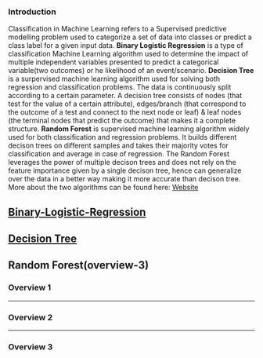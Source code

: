 ### Introduction
Classification in Machine Learning refers to a Supervised predictive modelling problem used to categorize a set of data into classes or predict a class label for a
given input data.
**Binary Logistic Regression** is a type of classification Machine Learning algorithm used to determine the impact of multiple independent variables presented to predict a categorical variable(two outcomes) or he likelihood of an event/scenario.
**Decision Tree** is a surpervised machine learning algorithm used for solving both regression and classification problems. The data is continuously split according to a certain parameter.
A decision tree consists of nodes (that test for the value of a certain attribute), edges/branch (that correspond to the outcome of a test and connect to the next node or leaf) & leaf nodes (the terminal nodes that predict the outcome) that makes it a complete structure.
**Random Forest** is supervised machine learning algorithm widely used for both classification and regression problems. It builds different decison trees on different samples and takes their majority votes for classification and average in case of regression.
The Random Forest leverages the power of multiple decison trees and does not rely on the feature importance given by a single decison tree, hence can generalize over the data in a better way making it more accurate than decison tree.
More about the two algorithms can be found here: [Website](https://www.analyticsvidhya.com/blog/2020/05/decision-tree-vs-random-forest-algorithm/)
 ## [Binary-Logistic-Regression](overview-1)
 ## [Decision Tree](overview-2)
 ## Random Forest(overview-3)
### Overview 1


---
### Overview 2


---
### Overview 3




